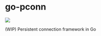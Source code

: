 # go-pconn

[![](https://api.travis-ci.org/msbu-tech/go-pconn.svg)](https://travis-ci.org/msbu-tech/go-pconn)

(WIP) Persistent connection framework in Go
